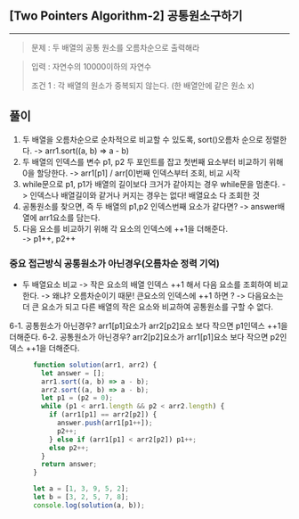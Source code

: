 ## [Two Pointers Algorithm-2]  공통원소구하기

---



> 문제 : 두 배열의 공통 원소를 오름차순으로 출력해라

  > 입력 : 자연수의 10000이하의 자연수
  >
  > 조건 1 : 각 배열의 원소가 중복되지 않는다. (한 배열안에 같은 원소 x)

## 풀이 
1. 두 배열을 오름차순으로 순차적으로 비교할 수 있도록, sort()오름차 순으로 정렬한다. 
     -> arr1.sort((a, b) => a - b)
2. 두 배열의 인덱스를 변수 p1, p2 두 포인트를 잡고 첫번째 요소부터 비교하기 위해 0을 할당한다. 
      -> arr1[p1] / arr[0]번째 인덱스부터 조회, 비교 시작
3. while문으로 p1, p1가 배열의 길이보다 크거가 같아지는 경우 while문을 멈춘다.
     -> 인덱스나 배열길이와 같거나 커지는 경우는 없다! 배열요소 다 조회한 것 
4. 공통원소를 찾으면, 즉 두 배열의 p1,p2 인덱스번째 요소가 같다면?
    -> answer배열에 arr1요소를 담는다.
5. 다음 요소를 비교하기 위해 각 요소의 인덱스에 ++1을 더해준다.  
    -> p1++, p2++
    
### 중요 접근방식 공통원소가 아닌경우(오름차순 정력 기억) 
- 두 배열요소 비교 -> 작은 요소의 배열 인덱스 ++1 해서 다음 요소를 조회하여 비교한다. 
	-> 왜냐? 오름차순이기 때문!  큰요소의 인덱스에 ++1 하면 ? 
    -> 다음요소는 더 큰 요소가 되고 다른 배열의 작은 요소와 비교하여 공통원소를 구할 수 없다.        
  

6-1. 공통원소가 아닌경우? arr1[p1]요소가 arr2[p2]요소 보다 작으면 p1인덱스 ++1을 더해준다.
6-2. 공통원소가 아닌경우? arr2[p2]요소가 arr1[p1]요소 보다 작으면 p2인덱스 ++1을 더해준다.


```js
      function solution(arr1, arr2) {
        let answer = [];
        arr1.sort((a, b) => a - b);
        arr2.sort((a, b) => a - b);
        let p1 = (p2 = 0);
        while (p1 < arr1.length && p2 < arr2.length) {
          if (arr1[p1] == arr2[p2]) {
            answer.push(arr1[p1++]);
            p2++;
          } else if (arr1[p1] < arr2[p2]) p1++;
          else p2++;
        }
        return answer;
      }

      let a = [1, 3, 9, 5, 2];
      let b = [3, 2, 5, 7, 8];
      console.log(solution(a, b));
```